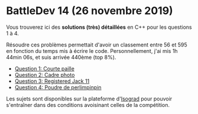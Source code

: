 # BattleDev 14 (26 novembre 2019)

Vous trouverez ici des **solutions (très) détaillées** en C++ pour les questions 1 à 4.

Résoudre ces problèmes permettait d'avoir un classement entre 56 et 595 en fonction du temps mis à écrire le code.
Personnellement, j'ai mis 1h 44min 06s, et suis arrivée 440ème (top 8%).

* [Question 1: Courte paille](https://github.com/ChocolateCharlie/Isograd-records/tree/master/BattleDev/Novembre-2019/Q1)
* [Question 2: Cadre photo](https://github.com/ChocolateCharlie/Isograd-records/tree/master/BattleDev/Novembre-2019/Q2)
* [Question 3: Registered Jack 11](https://github.com/ChocolateCharlie/Isograd-records/tree/master/BattleDev/Novembre-2019/Q3)
* [Question 4: Poudre de perlimpinpin](https://github.com/ChocolateCharlie/Isograd-records/tree/master/BattleDev/Novembre-2019/Q4)

Les sujets sont disponibles sur la plateforme d'[Isograd](https://www.isograd.com/FR/solutionconcours.php?contest_id=49&que_str_id=&reg_typ_id=2) pour pouvoir s'entraîner dans des conditions avoisinant celles de la compétition.
